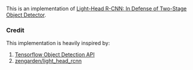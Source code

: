 This is an implementation of [Light-Head R-CNN: In Defense of Two-Stage Object Detector](https://arxiv.org/abs/1711.07264).


### Credit
This implementation is heavily inspired by:
1. [Tensorflow Object Detection API](https://github.com/tensorflow/models/tree/master/research/object_detection)
2. [zengarden/light_head_rcnn](https://github.com/zengarden/light_head_rcnn)
